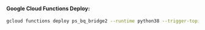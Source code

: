 #### Google Cloud Functions Deploy:
```bash
gcloud functions deploy ps_bq_bridge2 --runtime python38 --trigger-topic telemetry --entry-point=main --env-vars-file .env.yaml
```